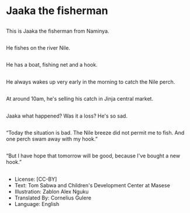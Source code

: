 # Jaaka the fisherman

##
This is Jaaka the
fisherman from
Naminya.

##
He fishes on the river
Nile.

##
He has a boat, fishing
net and a hook.

##
He always wakes up
very early in the
morning to catch the
Nile perch.

##
At around 10am, he's
selling his catch in Jinja
central market.

##
Jaaka what happened?
Was it a loss? He's so
sad.

##
“Today the situation is
bad. The Nile breeze did
not permit me to fish.
And one perch swam
away with my hook.”

##
“But I have hope that
tomorrow will be good,
because I've bought a
new hook.”

##
* License: [CC-BY]
* Text: Tom Sabwa and Children's Development Center at Masese
* Illustration: Zablon Alex Nguku
* Translated By: Cornelius Gulere
* Language: English
